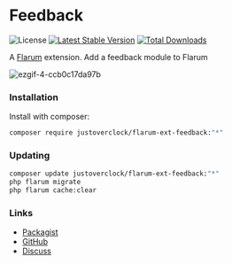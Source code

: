 # Feedback

![License](https://img.shields.io/badge/license-MIT-blue.svg) [![Latest Stable Version](https://img.shields.io/packagist/v/justoverclock/flarum-ext-feedback.svg)](https://packagist.org/packages/justoverclock/flarum-ext-feedback) [![Total Downloads](https://img.shields.io/packagist/dt/justoverclock/flarum-ext-feedback.svg)](https://packagist.org/packages/justoverclock/flarum-ext-feedback)

A [Flarum](http://flarum.org) extension. Add a feedback module to Flarum

![ezgif-4-ccb0c17da97b](https://user-images.githubusercontent.com/79002016/123836058-90128d00-d909-11eb-9d44-2dea10e9ddb0.gif)


### Installation

Install with composer:

```sh
composer require justoverclock/flarum-ext-feedback:"*"
```

### Updating

```sh
composer update justoverclock/flarum-ext-feedback:"*"
php flarum migrate
php flarum cache:clear
```

### Links

- [Packagist](https://packagist.org/packages/justoverclock/flarum-ext-feedback)
- [GitHub](https://github.com/justoverclock/flarum-ext-feedback)
- [Discuss](https://discuss.flarum.org/d/PUT_DISCUSS_SLUG_HERE)
